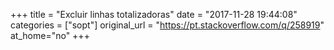 +++
title = "Excluir linhas totalizadoras"
date = "2017-11-28 19:44:08"
categories = ["sopt"]
original_url = "https://pt.stackoverflow.com/q/258919"
at_home="no"
+++

